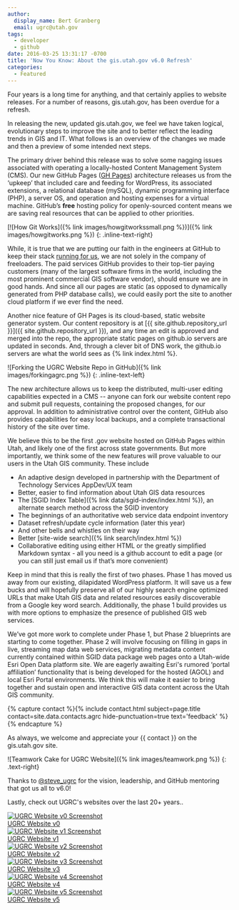 ```yaml
---
author:
  display_name: Bert Granberg
  email: ugrc@utah.gov
tags:
  - developer
  - github
date: 2016-03-25 13:31:17 -0700
title: 'Now You Know: About the gis.utah.gov v6.0 Refresh'
categories:
  - Featured
---
```


Four years is a long time for anything, and that certainly applies to website releases. For a number of reasons, gis.utah.gov, has been overdue for a refresh.

In releasing the new, updated gis.utah.gov, we feel we have taken logical, evolutionary steps to improve the site and to better reflect the leading trends in GIS and IT. What follows is an overview of the changes we made and then a preview of some intended next steps.

The primary driver behind this release was to solve some nagging issues associated with operating a locally-hosted Content Management System (CMS). Our new GitHub Pages ([GH Pages](https://pages.github.com/)) architecture releases us from the ‘upkeep’ that included care and feeding for WordPress, its associated extensions, a relational database (mySQL), dynamic programming interface (PHP), a server OS, and operation and hosting expenses for a virtual machine. GitHub’s **free** hosting policy for openly-sourced content means we are saving real resources that can be applied to other priorities.

[![How Git Works]({% link images/howgitworkssmall.png %})]({% link images/howgitworks.png %})
{: .inline-text-right}

While, it is true that we are putting our faith in the engineers at GitHub to keep their stack [running for us](https://www.githubstatus.com/), we are not solely in the company of freeloaders. The paid services GitHub provides to their top-tier paying customers (many of the largest software firms in the world, including the most prominent commercial GIS software vendor), should ensure we are in good hands. And since all our pages are static (as opposed to dynamically generated from PHP database calls), we could easily port the site to another cloud platform if we ever find the need.

Another nice feature of GH Pages is its cloud-based, static website generator system. Our content repository is at [{{ site.github.repository_url }}]({{ site.github.repository_url }}), and any time an edit is approved and merged into the repo, the appropriate static pages on github.io servers are updated in seconds. And, through a clever bit of DNS work, the github.io servers are what the world sees as {% link index.html %}.

![Forking the UGRC Website Repo in GitHub]({% link images/forkingagrc.png %})
{: .inline-text-left}

The new architecture allows us to keep the distributed, multi-user editing capabilities expected in a CMS -- anyone can fork our website content repo and submit pull requests, containing the proposed changes, for our approval. In addition to administrative control over the content, GitHub also provides capabilities for easy local backups, and a complete transactional history of the site over time.

We believe this to be the first .gov website hosted on GitHub Pages within Utah, and likely one of the first across state governments. But more importantly, we think some of the new features will prove valuable to our users in the Utah GIS community. These include

- An adaptive design developed in partnership with the Department of Technology Services AppDev/UX team
- Better, easier to find information about Utah GIS data resources
- The [SGID Index Table]({% link data/sgid-index/index.html %}), an alternate search method across the SGID inventory
- The beginnings of an authoritative web service data endpoint inventory
- Dataset refresh/update cycle information (later this year)
- And other bells and whistles on their way
- Better [site-wide search]({% link search/index.html %})
- Collaborative editing using either HTML or the greatly simplified Markdown syntax - all you need is a github account to edit a page (or you can still just email us if that’s more convenient)

Keep in mind that this is really the first of two phases. Phase 1 has moved us away from our existing, dilapidated WordPress platform. It will save us a few bucks and will hopefully preserve all of our highly search engine optimized URLs that make Utah GIS data and related resources easily discoverable from a Google key word search. Additionally, the phase 1 build provides us with more options to emphasize the presence of published GIS web services.

We’ve got more work to complete under Phase 1, but Phase 2 blueprints are starting to come together. Phase 2 will involve focusing on filling in gaps in live, streaming map data web services, migrating metadata content currently contained within SGID data package web pages onto a Utah-wide Esri Open Data platform site. We are eagerly awaiting Esri's rumored ‘portal affiliation’ functionality that is being developed for the hosted (AGOL) and local Esri Portal environments. We think this will make it easier to bring together and sustain open and interactive GIS data content across the Utah GIS community.

{% capture contact %}{% include contact.html subject=page.title contact=site.data.contacts.agrc hide-punctuation=true text='feedback' %}{% endcapture %}

As always, we welcome and appreciate your {{ contact }} on the gis.utah.gov site.

![Teamwork Cake for UGRC Website]({% link images/teamwork.png %})
{: .text-right}

Thanks to [@steve_ugrc](https://twitter.com/steve_ugrc) for the vision, leadership, and GitHub mentoring that got us all to v6.0!

Lastly, check out UGRC's websites over the last 20+ years..

<div class="grid">
    <div class="grid__col grid__col--1-of-3 grid__col--m-1-of-2 text-center">
        <a href="{% link images/AGRCWebsitev0.png %}"><img alt="UGRC Website v0 Screenshot" src="{% link images/AGRCWebsitev0_thumb.png %}" loading="lazy" /></a><br />
        <a href="https://web.archive.org/web/19970716211113/http://www.agr.state.ut.us/">UGRC Website v0</a>
    </div>
    <div class="grid__col grid__col--1-of-3 grid__col--m-1-of-2 text-center">
        <a href="{% link images/AGRCWebsitev1.png %}"><img alt="UGRC Website v1 Screenshot" src="{% link images/AGRCWebsitev1_thumb.png %}" loading="lazy" /></a><br />
        <a href="https://web.archive.org/web/19981201214147/http://www.its.state.ut.us/agrc/">UGRC Website v1</a>
    </div>
    <div class="grid__col grid__col--1-of-3 grid__col--m-1-of-2 text-center">
        <a href="{% link images/AGRCWebsitev2.png %}"><img alt="UGRC Website v2 Screenshot" src="{% link images/AGRCWebsitev2_thumb.png %}" loading="lazy" /></a><br />
        <a href="https://web.archive.org/web/20030214191929/http://gis.utah.gov/">UGRC Website v2</a>
    </div>
    <div class="grid__col grid__col--1-of-3 grid__col--m-1-of-2 text-center">
        <a href="{% link images/AGRCWebsitev3.png %}"><img alt="UGRC Website v3 Screenshot" src="{% link images/AGRCWebsitev3_thumb.png %}" loading="lazy" ></a><br />
        <a href="https://web.archive.org/web/20030214191929/http://gis.utah.gov/">UGRC Website v3</a>
    </div>
    <div class="grid__col grid__col--1-of-3 grid__col--m-1-of-2 text-center">
        <a href="{% link images/AGRCWebsitev4.png %}"><img alt="UGRC Website v4 Screenshot" src="{% link images/AGRCWebsitev4_thumb.png %}" loading="lazy" /></a><br />
        <a href="https://web.archive.org/web/20090323175622/http://gis.utah.gov/">UGRC Website v4</a>
    </div>
    <div class="grid__col grid__col--1-of-3 grid__col--m-1-of-2 text-center">
        <a href="{% link images/AGRCWebsitev5.png %}"><img alt="UGRC Website v5 Screenshot" src="{% link images/AGRCWebsitev5_thumb.png %}" loading="lazy" /></a><br />
        <a href="https://web.archive.org/web/20140701075235/http://gis.utah.gov/">UGRC Website v5</a>
    </div>
</div>
